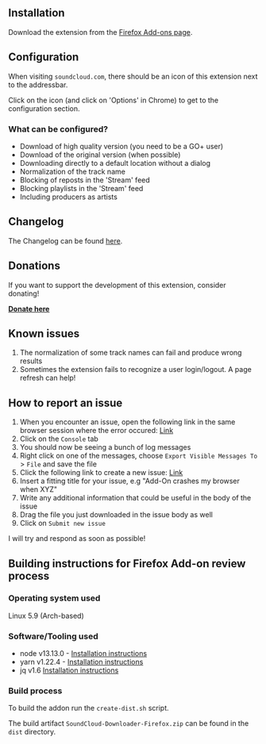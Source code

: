 ## Installation

Download the extension from the [Firefox Add-ons page](https://addons.mozilla.org/firefox/addon/soundcloud-dl).

## Configuration

When visiting `soundcloud.com`, there should be an icon of this extension next to the addressbar.

Click on the icon (and click on 'Options' in Chrome) to get to the configuration section.

### What can be configured?

- Download of high quality version (you need to be a GO+ user)
- Download of the original version (when possible)
- Downloading directly to a default location without a dialog
- Normalization of the track name
- Blocking of reposts in the 'Stream' feed
- Blocking playlists in the 'Stream' feed
- Including producers as artists

## Changelog

The Changelog can be found [here](./CHANGELOG.md).

## Donations

If you want to support the development of this extension, consider donating!

[**Donate here**](https://www.paypal.me/nottobii)

## Known issues

1. The normalization of some track names can fail and produce wrong results
2. Sometimes the extension fails to recognize a user login/logout. A page refresh can help!

## How to report an issue

1. When you encounter an issue, open the following link in the same browser session where the error occured: [Link](about:devtools-toolbox?type=extension&id=%7Bc7a839e7-7086-4021-8176-1cfcb7f169ce%7D)
2. Click on the `Console` tab
3. You should now be seeing a bunch of log messages
4. Right click on one of the messages, choose `Export Visible Messages To` > `File` and save the file
5. Click the following link to create a new issue: [Link](https://github.com/NotTobi/soundcloud-dl/issues/new)
6. Insert a fitting title for your issue, e.g "Add-On crashes my browser when XYZ"
7. Write any additional information that could be useful in the body of the issue
8. Drag the file you just downloaded in the issue body as well
9. Click on `Submit new issue`

I will try and respond as soon as possible!

## Building instructions for Firefox Add-on review process

### Operating system used

Linux 5.9 (Arch-based)

### Software/Tooling used

- node v13.13.0 - [Installation instructions](https://nodejs.org/en/download/)
- yarn v1.22.4 - [Installation instructions](https://classic.yarnpkg.com/en/docs/install)
- jq v1.6 [Installation instructions](https://stedolan.github.io/jq/download/)

### Build process

To build the addon run the `create-dist.sh` script.

The build artifact `SoundCloud-Downloader-Firefox.zip` can be found in the `dist` directory.
